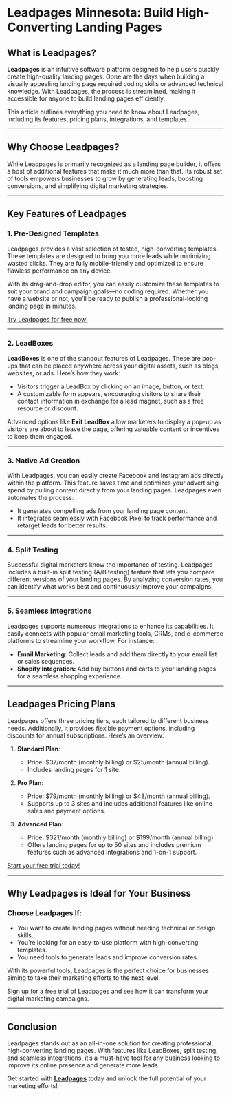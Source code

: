 # Leadpages Minnesota: Build High-Converting Landing Pages

## What is Leadpages?

**Leadpages** is an intuitive software platform designed to help users quickly create high-quality landing pages. Gone are the days when building a visually appealing landing page required coding skills or advanced technical knowledge. With Leadpages, the process is streamlined, making it accessible for anyone to build landing pages efficiently.

This article outlines everything you need to know about Leadpages, including its features, pricing plans, integrations, and templates.

---

## Why Choose Leadpages?

While Leadpages is primarily recognized as a landing page builder, it offers a host of additional features that make it much more than that. Its robust set of tools empowers businesses to grow by generating leads, boosting conversions, and simplifying digital marketing strategies.

---

## Key Features of Leadpages

### 1. Pre-Designed Templates
Leadpages provides a vast selection of tested, high-converting templates. These templates are designed to bring you more leads while minimizing wasted clicks. They are fully mobile-friendly and optimized to ensure flawless performance on any device.

With its drag-and-drop editor, you can easily customize these templates to suit your brand and campaign goals—no coding required. Whether you have a website or not, you’ll be ready to publish a professional-looking landing page in minutes.

[Try Leadpages for free now!](https://bit.ly/LEadPages)

---

### 2. LeadBoxes
**LeadBoxes** is one of the standout features of Leadpages. These are pop-ups that can be placed anywhere across your digital assets, such as blogs, websites, or ads. Here’s how they work:
- Visitors trigger a LeadBox by clicking on an image, button, or text.
- A customizable form appears, encouraging visitors to share their contact information in exchange for a lead magnet, such as a free resource or discount.

Advanced options like **Exit LeadBox** allow marketers to display a pop-up as visitors are about to leave the page, offering valuable content or incentives to keep them engaged.

---

### 3. Native Ad Creation
With Leadpages, you can easily create Facebook and Instagram ads directly within the platform. This feature saves time and optimizes your advertising spend by pulling content directly from your landing pages. Leadpages even automates the process:
- It generates compelling ads from your landing page content.
- It integrates seamlessly with Facebook Pixel to track performance and retarget leads for better results.

---

### 4. Split Testing
Successful digital marketers know the importance of testing. Leadpages includes a built-in split testing (A/B testing) feature that lets you compare different versions of your landing pages. By analyzing conversion rates, you can identify what works best and continuously improve your campaigns.

---

### 5. Seamless Integrations
Leadpages supports numerous integrations to enhance its capabilities. It easily connects with popular email marketing tools, CRMs, and e-commerce platforms to streamline your workflow. For instance:
- **Email Marketing:** Collect leads and add them directly to your email list or sales sequences.
- **Shopify Integration:** Add buy buttons and carts to your landing pages for a seamless shopping experience.

---

## Leadpages Pricing Plans

Leadpages offers three pricing tiers, each tailored to different business needs. Additionally, it provides flexible payment options, including discounts for annual subscriptions. Here’s an overview:

1. **Standard Plan**:
   - Price: $37/month (monthly billing) or $25/month (annual billing).
   - Includes landing pages for 1 site.

2. **Pro Plan**:
   - Price: $79/month (monthly billing) or $48/month (annual billing).
   - Supports up to 3 sites and includes additional features like online sales and payment options.

3. **Advanced Plan**:
   - Price: $321/month (monthly billing) or $199/month (annual billing).
   - Offers landing pages for up to 50 sites and includes premium features such as advanced integrations and 1-on-1 support.

[Start your free trial today!](https://bit.ly/LEadPages)

---

## Why Leadpages is Ideal for Your Business

### Choose Leadpages If:
- You want to create landing pages without needing technical or design skills.
- You’re looking for an easy-to-use platform with high-converting templates.
- You need tools to generate leads and improve conversion rates.

With its powerful tools, Leadpages is the perfect choice for businesses aiming to take their marketing efforts to the next level.

[Sign up for a free trial of Leadpages](https://bit.ly/LEadPages) and see how it can transform your digital marketing campaigns.

---

## Conclusion

Leadpages stands out as an all-in-one solution for creating professional, high-converting landing pages. With features like LeadBoxes, split testing, and seamless integrations, it’s a must-have tool for any business looking to improve its online presence and generate more leads.

Get started with **[Leadpages](https://bit.ly/LEadPages)** today and unlock the full potential of your marketing efforts!
